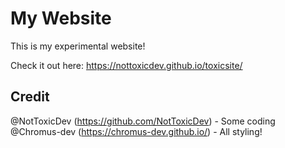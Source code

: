 # My Website
This is my experimental website!

Check it out here: https://nottoxicdev.github.io/toxicsite/

## Credit
@NotToxicDev (https://github.com/NotToxicDev) - Some coding    
@Chromus-dev (https://chromus-dev.github.io/) - All styling!
